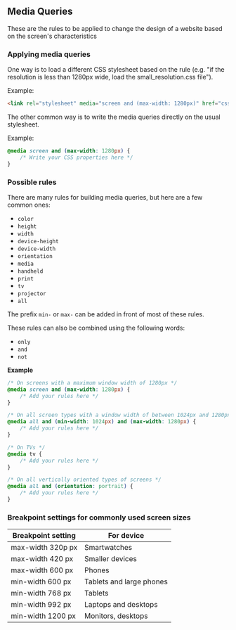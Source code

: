 ## Media Queries

These are the rules to be applied to change the design of a website based on the screen's characteristics

### Applying media queries

One way is to load a different CSS stylesheet based on the rule (e.g. "if the resolution is less than 1280px wide, load the small_resolution.css file").

Example:

```HTML
<link rel="stylesheet" media="screen and (max-width: 1280px)" href="css/small_resolution.css">
```

The other common way is to write the media queries directly on the usual stylesheet.

Example:

```CSS
@media screen and (max-width: 1280px) {
    /* Write your CSS properties here */
}
```

### Possible rules

There are many rules for building media queries, but here are a few common ones:

- `color`
- `height`
- `width`
- `device-height`
- `device-width`
- `orientation`
- `media`
- `handheld`
- `print`
- `tv`
- `projector`
- `all`

The prefix `min-` or `max-` can be added in front of most of these rules.

These rules can also be combined using the following words:

- `only`
- `and`
- `not`

**Example**

```CSS
/* On screens with a maximum window width of 1280px */
@media screen and (max-width: 1280px) {
    /* Add your rules here */
}

/* On all screen types with a window width of between 1024px and 1280px */
@media all and (min-width: 1024px) and (max-width: 1280px) {
    /* Add your rules here */
}

/* On TVs */
@media tv {
    /* Add your rules here */
}

/* On all vertically oriented types of screens */
@media all and (orientation: portrait) {
    /* Add your rules here */
}
```

### Breakpoint settings for commonly used screen sizes

| Breakpoint setting | For device |
|--------|--------|
| max-width 320p px | Smartwatches |
| max-width 420 px | Smaller devices |
| max-width 600 px | Phones |
| min-width 600 px | Tablets and large phones |
| min-width 768 px | Tablets |
| min-width 992 px | Laptops and desktops |
| min-width 1200 px | Monitors, desktops |
